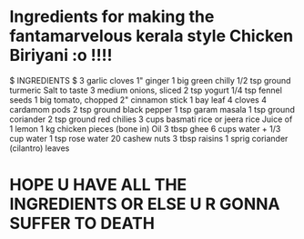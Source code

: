 # Ingredients for making the fantamarvelous kerala style Chicken Biriyani :o !!!!

$ INGREDIENTS $
3 garlic cloves
1" ginger
1 big green chilly
1/2 tsp ground turmeric
Salt to taste
3 medium onions, sliced
2 tsp yogurt
1/4 tsp fennel seeds
1 big tomato, chopped
2" cinnamon stick
1 bay leaf
4 cloves
4 cardamom pods
2 tsp ground black pepper
1 tsp garam masala
1 tsp ground coriander
2 tsp ground red chilies
3 cups basmati rice or jeera rice
Juice of 1 lemon
1 kg chicken pieces (bone in)
Oil
3 tbsp ghee
6 cups water + 1/3 cup water
1 tsp rose water
20 cashew nuts
3 tbsp raisins
1 sprig coriander (cilantro) leaves

# HOPE U HAVE ALL THE INGREDIENTS OR ELSE U R GONNA  SUFFER TO DEATH #